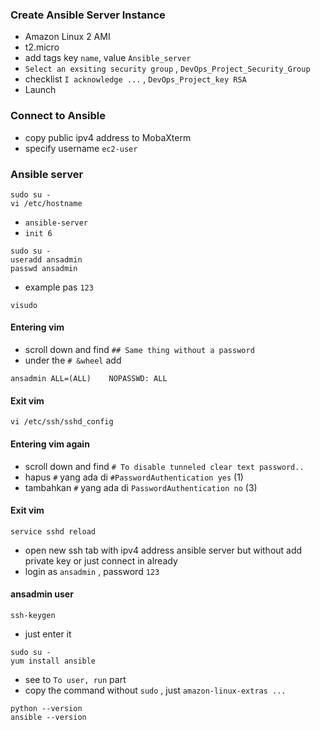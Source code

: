 ### Create Ansible Server Instance
- Amazon Linux 2 AMI
- t2.micro
- add tags key `name`, value `Ansible_server`
- `Select an exsiting security group` , `DevOps_Project_Security_Group`
- checklist `I acknowledge ...` , `DevOps_Project_key RSA`
- Launch

### Connect to Ansible
- copy public ipv4 address to MobaXterm
- specify username `ec2-user`

### Ansible server
```
sudo su -
vi /etc/hostname
```
- `ansible-server`
- `init 6`
```
sudo su -
useradd ansadmin
passwd ansadmin
```
- example pas `123`
```
visudo
```
#### Entering vim
- scroll down and find `## Same thing without a password`
- under the `# &wheel` add
```
ansadmin ALL=(ALL)    NOPASSWD: ALL
```
#### Exit vim
```
vi /etc/ssh/sshd_config
```
#### Entering vim again
- scroll down and find `# To disable tunneled clear text password..`
- hapus `#` yang ada di `#PasswordAuthentication yes` (1)
- tambahkan `#` yang ada di `PasswordAuthentication no` (3)
#### Exit vim
```
service sshd reload
```
- open new ssh tab with ipv4 address ansible server but without add private key or just connect in already
- login as `ansadmin` , password `123`
#### ansadmin user
```
ssh-keygen
```
- just enter it
```
sudo su - 
yum install ansible
```
- see to `To user, run` part
- copy the command without `sudo` , just `amazon-linux-extras ... `
```
python --version
ansible --version
```
#### 
